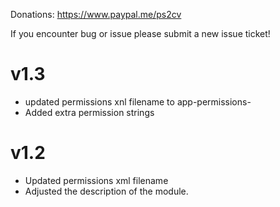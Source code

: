 Donations:
https://www.paypal.me/ps2cv

If you encounter bug or issue please submit a new issue ticket!

# v1.3
- updated permissions xnl filename to app-permissions-
- Added extra permission strings

# v1.2
- Updated permissions xml filename
- Adjusted the description of the module.